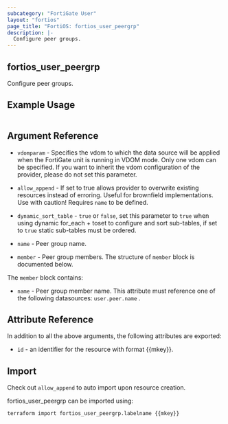 ```yaml
---
subcategory: "FortiGate User"
layout: "fortios"
page_title: "FortiOS: fortios_user_peergrp"
description: |-
  Configure peer groups.
---
```


## fortios_user_peergrp
Configure peer groups.

## Example Usage

```hcl

```

## Argument Reference
* `vdomparam` - Specifies the vdom to which the data source will be applied when the FortiGate unit is running in VDOM mode. Only one vdom can be specified. If you want to inherit the vdom configuration of the provider, please do not set this parameter.
* `allow_append` - If set to true allows provider to overwrite existing resources instead of erroring. Useful for brownfield implementations. Use with caution! Requires `name` to be defined.
* `dynamic_sort_table` - `true` or `false`, set this parameter to `true` when using dynamic for_each + toset to configure and sort sub-tables, if set to `true` static sub-tables must be ordered.

* `name` - Peer group name.
* `member` - Peer group members. The structure of `member` block is documented below.

The `member` block contains:

* `name` - Peer group member name. This attribute must reference one of the following datasources: `user.peer.name` .

## Attribute Reference

In addition to all the above arguments, the following attributes are exported:
* `id` - an identifier for the resource with format {{mkey}}.

## Import

Check out `allow_append` to auto import upon resource creation.

fortios_user_peergrp can be imported using:
```sh
terraform import fortios_user_peergrp.labelname {{mkey}}
```
